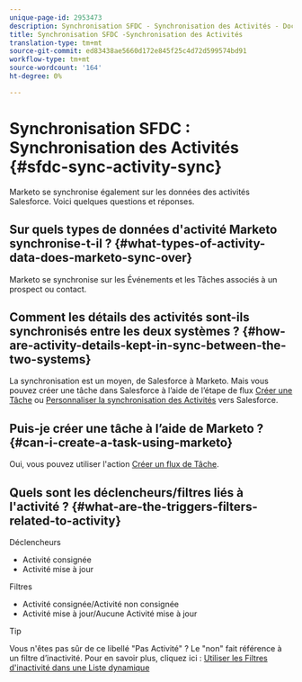 ```yaml
---
unique-page-id: 2953473
description: Synchronisation SFDC - Synchronisation des Activités - Documentation sur le marketing - Documentation du produit
title: Synchronisation SFDC -Synchronisation des Activités
translation-type: tm+mt
source-git-commit: ed83438ae5660d172e845f25c4d72d599574bd91
workflow-type: tm+mt
source-wordcount: '164'
ht-degree: 0%

---
```



# Synchronisation SFDC : Synchronisation des Activités {#sfdc-sync-activity-sync}

Marketo se synchronise également sur les données des activités Salesforce. Voici quelques questions et réponses.

## Sur quels types de données d&#39;activité Marketo synchronise-t-il ? {#what-types-of-activity-data-does-marketo-sync-over}

Marketo se synchronise sur les Événements et les Tâches associés à un prospect ou contact.

## Comment les détails des activités sont-ils synchronisés entre les deux systèmes ? {#how-are-activity-details-kept-in-sync-between-the-two-systems}

La synchronisation est un moyen, de Salesforce à Marketo. Mais vous pouvez créer une tâche dans Salesforce à l’aide de l’étape de flux [Créer une Tâche](/help/marketo/product-docs/core-marketo-concepts/smart-campaigns/salesforce-flow-actions/create-task.md) ou [Personnaliser la synchronisation des Activités](/help/marketo/product-docs/crm-sync/salesforce-sync/setup/optional-steps/customize-activities-sync.md) vers Salesforce.

## Puis-je créer une tâche à l’aide de Marketo ? {#can-i-create-a-task-using-marketo}

Oui, vous pouvez utiliser l&#39;action [Créer un flux de Tâche](/help/marketo/product-docs/core-marketo-concepts/smart-campaigns/salesforce-flow-actions/create-task.md).

## Quels sont les déclencheurs/filtres liés à l&#39;activité ? {#what-are-the-triggers-filters-related-to-activity}

Déclencheurs

* Activité consignée
* Activité mise à jour

Filtres

* Activité consignée/Activité non consignée
* Activité mise à jour/Aucune Activité mise à jour

>[!TIP]
>
>Vous n&#39;êtes pas sûr de ce libellé &quot;Pas Activité&quot; ? Le &quot;non&quot; fait référence à un filtre d’inactivité. Pour en savoir plus, cliquez ici : [Utiliser les Filtres d&#39;inactivité dans une Liste dynamique](/help/marketo/product-docs/core-marketo-concepts/smart-lists-and-static-lists/using-smart-lists/use-inactivity-filters-in-a-smart-list.md)
